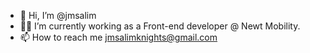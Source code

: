 - 👋 Hi, I’m @jmsalim
- 🦎🛴 I’m currently working as a Front-end developer @ Newt Mobility.
- 📫 How to reach me jmsalimknights@gmail.com
